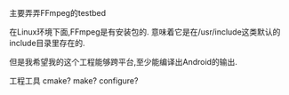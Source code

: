 主要弄弄FFmpeg的testbed

在Linux环境下面,FFmpeg是有安装包的.
意味着它是在/usr/include这类默认的include目录里存在的.

但是我希望我的这个工程能够跨平台,至少能编译出Android的输出.

工程工具
cmake?
make?
configure?
